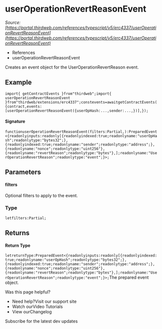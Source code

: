 # userOperationRevertReasonEvent

*Source: [https://portal.thirdweb.com/references/typescript/v5/erc4337/userOperationRevertReasonEvent](https://portal.thirdweb.com/references/typescript/v5/erc4337/userOperationRevertReasonEvent)*

* References
* userOperationRevertReasonEvent

Creates an event object for the UserOperationRevertReason event.

## Example

`import{ getContractEvents }from"thirdweb";import{ userOperationRevertReasonEvent }from"thirdweb/extensions/erc4337";constevents=awaitgetContractEvents({contract,events: [userOperationRevertReasonEvent({userOpHash:...,sender:...,})],});`
#### Signature

`functionuserOperationRevertReasonEvent(filters:Partial,):PreparedEvent<{readonlyinputs:readonly[{readonlyindexed:true;readonlyname:"userOpHash";readonlytype:"bytes32";},{readonlyindexed:true;readonlyname:"sender";readonlytype:"address";},{readonlyname:"nonce";readonlytype:"uint256"},{readonlyname:"revertReason";readonlytype:"bytes"},];readonlyname:"UserOperationRevertReason";readonlytype:"event";}>;`
## Parameters

#### filters

Optional filters to apply to the event.

### Type

`letfilters:Partial;`
## Returns

#### Return Type

`letreturnType:PreparedEvent<{readonlyinputs:readonly[{readonlyindexed:true;readonlyname:"userOpHash";readonlytype:"bytes32";},{readonlyindexed:true;readonlyname:"sender";readonlytype:"address";},{readonlyname:"nonce";readonlytype:"uint256"},{readonlyname:"revertReason";readonlytype:"bytes"},];readonlyname:"UserOperationRevertReason";readonlytype:"event";}>;`The prepared event object.

Was this page helpful?

* Need help?Visit our support site
* Watch ourVideo Tutorials
* View ourChangelog

Subscribe for the latest dev updates

